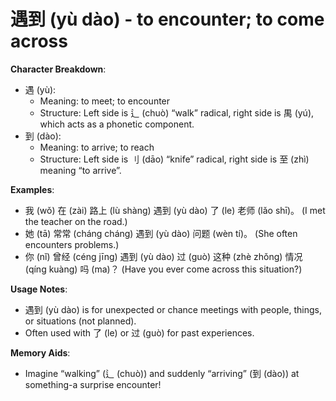 # **遇到 (yù dào) - to encounter; to come across**

**Character Breakdown**:  
- 遇 (yù):
  - Meaning: to meet; to encounter
  - Structure: Left side is 辶 (chuò) “walk” radical, right side is 禺 (yú), which acts as a phonetic component.  
- 到 (dào):
  - Meaning: to arrive; to reach
  - Structure: Left side is 刂 (dāo) “knife” radical, right side is 至 (zhì) meaning “to arrive”.

**Examples**:  
- 我 (wǒ) 在 (zài) 路上 (lù shàng) 遇到 (yù dào) 了 (le) 老师 (lǎo shī)。 (I met the teacher on the road.)  
- 她 (tā) 常常 (cháng cháng) 遇到 (yù dào) 问题 (wèn tí)。 (She often encounters problems.)  
- 你 (nǐ) 曾经 (céng jīng) 遇到 (yù dào) 过 (guò) 这种 (zhè zhǒng) 情况 (qíng kuàng) 吗 (ma)？ (Have you ever come across this situation?)

**Usage Notes**:  
- 遇到 (yù dào) is for unexpected or chance meetings with people, things, or situations (not planned).  
- Often used with 了 (le) or 过 (guò) for past experiences.

**Memory Aids**:  
- Imagine “walking” (辶 (chuò)) and suddenly “arriving” (到 (dào)) at something-a surprise encounter!